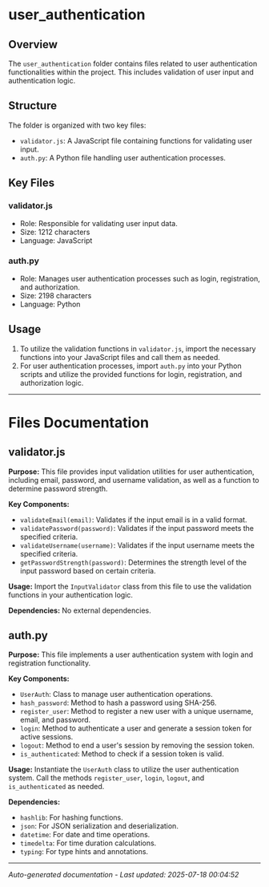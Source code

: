 # user_authentication

## Overview
The `user_authentication` folder contains files related to user authentication functionalities within the project. This includes validation of user input and authentication logic.

## Structure
The folder is organized with two key files:
- `validator.js`: A JavaScript file containing functions for validating user input.
- `auth.py`: A Python file handling user authentication processes.

## Key Files
### validator.js
- Role: Responsible for validating user input data.
- Size: 1212 characters
- Language: JavaScript

### auth.py
- Role: Manages user authentication processes such as login, registration, and authorization.
- Size: 2198 characters
- Language: Python

## Usage
1. To utilize the validation functions in `validator.js`, import the necessary functions into your JavaScript files and call them as needed.
2. For user authentication processes, import `auth.py` into your Python scripts and utilize the provided functions for login, registration, and authorization logic.

---

# Files Documentation

## validator.js

**Purpose:** This file provides input validation utilities for user authentication, including email, password, and username validation, as well as a function to determine password strength.

**Key Components:**
- `validateEmail(email)`: Validates if the input email is in a valid format.
- `validatePassword(password)`: Validates if the input password meets the specified criteria.
- `validateUsername(username)`: Validates if the input username meets the specified criteria.
- `getPasswordStrength(password)`: Determines the strength level of the input password based on certain criteria.

**Usage:** Import the `InputValidator` class from this file to use the validation functions in your authentication logic.

**Dependencies:** No external dependencies.

## auth.py

**Purpose:** This file implements a user authentication system with login and registration functionality.

**Key Components:**
- `UserAuth`: Class to manage user authentication operations.
- `hash_password`: Method to hash a password using SHA-256.
- `register_user`: Method to register a new user with a unique username, email, and password.
- `login`: Method to authenticate a user and generate a session token for active sessions.
- `logout`: Method to end a user's session by removing the session token.
- `is_authenticated`: Method to check if a session token is valid.

**Usage:** Instantiate the `UserAuth` class to utilize the user authentication system. Call the methods `register_user`, `login`, `logout`, and `is_authenticated` as needed.

**Dependencies:** 
- `hashlib`: For hashing functions.
- `json`: For JSON serialization and deserialization.
- `datetime`: For date and time operations.
- `timedelta`: For time duration calculations.
- `typing`: For type hints and annotations.

---
*Auto-generated documentation - Last updated: 2025-07-18 00:04:52*
